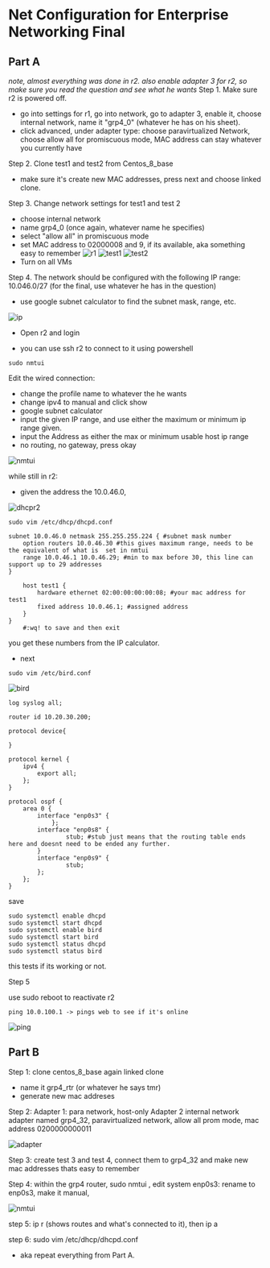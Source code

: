 # Net Configuration for Enterprise Networking Final
## Part A

*note, almost everything was done in r2. also enable adapter 3 for r2, so make sure you read the question and see what he wants*
Step 1. Make sure r2 is powered off.
- go into settings for r1, go into network, go to adapter 3, enable it, choose internal network, name it "grp4_0" (whatever he has on his sheet).
- click advanced, under adapter type: choose paravirtualized Network, choose allow all for promiscuous mode, MAC address can stay whatever you currently have

Step 2. Clone test1 and test2 from Centos_8_base
- make sure it's create new MAC addresses, press next and choose linked clone. 

Step 3. Change network settings for test1 and test 2
- choose internal network
- name grp4_0 (once again, whatever name he specifies)
- select "allow all" in promiscuous mode
- set MAC address to 02000008 and 9, if its available, aka something easy to remember
![r1](./images/r1config.png)
![test1](./images/test1config.png)
![test2](./images/test2conf.png)
- Turn on all VMs

Step 4. The network should be configured with the following IP range: 10.046.0/27 (for the final, use whatever he has in the question)
- use google subnet calculator to find the subnet mask, range, etc.

![ip](./images/ip.png)

- Open r2 and login

- you can use ssh r2 to connect to it using powershell

```
sudo nmtui
```
Edit the wired connection: 
- change the profile name to whatever the he wants
- change ipv4 to manual and click show
- google subnet calculator 
- input the given IP range, and use either the maximum or minimum ip range given.
- input the Address as either the max or minimum usable host ip range
- no routing, no gateway, press okay

![nmtui](./images/nmtui.png)

while still in r2: 

- given the address the 10.0.46.0, 

![dhcpr2](./images/test1dhcp.png)
```
sudo vim /etc/dhcp/dhcpd.conf

subnet 10.0.46.0 netmask 255.255.255.224 { #subnet mask number
    option routers 10.0.46.30 #this gives maximum range, needs to be the equivalent of what is  set in nmtui
    range 10.0.46.1 10.0.46.29; #min to max before 30, this line can support up to 29 addresses
}

    host test1 {
        hardware ethernet 02:00:00:00:00:08; #your mac address for test1
        fixed address 10.0.46.1; #assigned address
    }
}
    #:wq! to save and then exit
```

you get these numbers from the IP calculator. 

- next
```
sudo vim /etc/bird.conf
```
![bird](./images/r2bird.png)

```
log syslog all;

router id 10.20.30.200;

protocol device{

}

protocol kernel {
    ipv4 {
        export all;
    };
}

protocol ospf {
    area 0 {
        interface "enp0s3" {
            };
        interface "enp0s8" {
                stub; #stub just means that the routing table ends here and doesnt need to be ended any further.
        }
        interface "enp0s9" {
                stub;
        };
    };
}
```

save 

```
sudo systemctl enable dhcpd
sudo systemctl start dhcpd
sudo systemctl enable bird
sudo systemctl start bird
sudo systemctl status dhcpd
sudo systemctl status bird

``` 
this tests if its working or not.

Step 5

use sudo reboot to reactivate r2

```
ping 10.0.100.1 -> pings web to see if it's online

```

![ping](./images/ping.png)


## Part B

Step 1: clone centos_8_base again linked clone
- name it grp4_rtr (or whatever he says tmr)
- generate new mac addreses

Step 2: 
Adapter 1: para network, host-only 
Adapter 2 internal network adapter named grp4_32, paravirtualized network, allow all prom mode, mac address 0200000000011

![adapter](./images/adapater.png)

Step 3: create test 3 and test 4, connect them to grp4_32 and make new mac addresses thats easy to remember

Step 4: within the grp4 router, sudo nmtui , edit system enp0s3: rename to enp0s3, make it manual, 

![nmtui](./images/partbnmtui.png)

step 5: ip r (shows routes and what's connected to it), then ip a

step 6: sudo vim /etc/dhcp/dhcpd.conf 
- aka repeat everything from Part A.